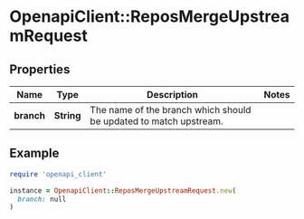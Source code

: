 # OpenapiClient::ReposMergeUpstreamRequest

## Properties

| Name | Type | Description | Notes |
| ---- | ---- | ----------- | ----- |
| **branch** | **String** | The name of the branch which should be updated to match upstream. |  |

## Example

```ruby
require 'openapi_client'

instance = OpenapiClient::ReposMergeUpstreamRequest.new(
  branch: null
)
```

